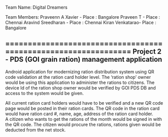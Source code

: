 Team Name: Digital Dreamers

Team Members:
Praveenn A Xavier  - Place : Bangalore
Praveen T - Place : Chennai
Aravind Sreedharan - Place : Chennai
Kiran Venkatarao- Place : Bangalore
 
===============================================================
Project 2 - PDS (GOI grain ration) management application
--------------------------------------------------------

Android application for modernizing ration distribution system using QR code validation at the ration card holder level.
The ‘ration shop’ owner would be using this application to administer the rations to citizens.
The device Id of the ration shop owner would be verified by GOI PDS DB and access to the system would be given.


All current ration card holders would have to be verified and a new QR code page would be posted in their ration cards. The QR code in the ration card would have ration card #, name, age, address of the ration card holder.	
A citizen who wants to get the rations of the month would be signed in with the QR code.
The citizen would procure the rations, rations given would be deducted from the net stock.

